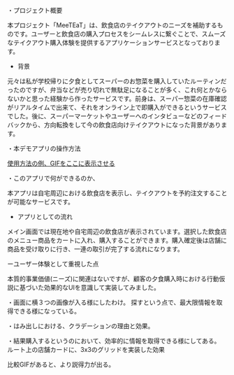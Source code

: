 
・プロジェクト概要

本プロジェクト「MeeTEaT」は、飲食店のテイクアウトのニーズを補助するものです。ユーザーと飲食店の購入プロセスをシームレスに繋ぐことで、スムーズなテイクアウト購入体験を提供するアプリケーションサービスとなっております。

- 背景

元々は私が学校帰りに夕食としてスーパーのお惣菜を購入していたルーティンだったのですが、弁当などが売り切れで無駄足になることが多く、これ何とかならないかと思った経験から作ったサービスです。前身は、スーパー惣菜の在庫確認がリアルタイムで出来て、それをオンライン上で即購入ができるというサービスでした。後に、スーパーマーケットやユーザーへのインタビューなどのフィードバックから、方向転換をして今の飲食店向けテイクアウトになった背景があります。

・本デモアプリの操作方法

[使用方法の例、GIFをここに表示させる](https://github.com/KKoske/MeeTEaT/commit/50544b286b232012dacf78d9402f5d8860c75b5e)

・このアプリで何ができるのか、

本アプリは自宅周辺における飲食店を表示し、テイクアウトを予約注文することが可能なサービスです。
- アプリとしての流れ

メイン画面では現在地や自宅周辺の飲食店が表示されています。選択した飲食店のメニュー商品をカートに入れ、購入することができます。購入確定後は店舗に商品を受け取りに行き、一連の取引が完了する流れになります。

ーユーザー体験として重視した点

本質的事業価値(ニーズ)に関連はないですが、顧客の夕食購入時における行動仮説に基づいた効果的なUIを意識して実装してみました。

・画面に横３つの画像が入る様にしたわけ。
探すという点で、最大限情報を取得できる様になっている。


・はみ出しにおける、クラデーションの理由と効果。



・結果購入するというのにおいて、効率的に情報を取得できる様にしてある。
ルート上の店舗カードに、3x3のグリッドを実装した効果

比較GIFがあると、より説得力が出る。








